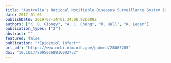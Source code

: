 ```yaml
---
title: "Australia's National Notifiable Diseases Surveillance System 1991-2011: expanding, adapting and improving"
date: 2017-01-01
publishDate: 2019-07-14T01:34:06.926608Z
authors: ["K. B. Gibney", "A. C. Cheng", "R. Hall", "K. Leder"]
publication_types: ["2"]
abstract: ""
featured: false
publication: "*Epidemiol Infect*"
url_pdf: "https://www.ncbi.nlm.nih.gov/pubmed/28065205"
doi: "10.1017/S0950268816002752"
---
```


